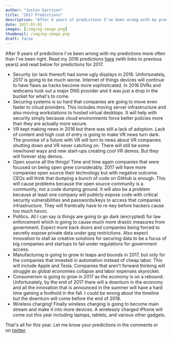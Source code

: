 ```yaml
---
author: "Justin Garrison"
title: "2017 Predictions"
description: "After 9 years of predictions I've been wrong with my predictions more often than I've been right."
date: 2017-01-01
images: [/img/og-image.png]
thumbnail: /img/og-image.png
draft: false
---
```


After 9 years of predictions I've been wrong with my predictions more often than I've been right. Read my 2016 predictions [here](https://medium.com/@rothgar/2016-predictions-1efba5959bb7#.pji3tja5g) (with links to previous years) and read below for predictions for 2017.

- Security (or lack thereof) had some ugly displays in 2016. Unfortunately, 2017 is going to be much worse. Internet of things devices will continue to have flaws as hacks become more sophisticated. In 2016 DVRs and webcams took out a major DNS provider and it was just a drop in the bucket for what's to come.
- Securing systems is so hard that companies are going to move even faster to cloud providers. This includes moving server infrastructure and also moving workstations to hosted virtual desktops. It will help with security simply because cloud environments force better policies more than they are actually more secure.
- VR kept making news in 2016 but there was still a lack of adoption. Lack of content and high cost of entry is going to make VR news turn dark. The promise of a future with VR will turn to news about VR companies shutting down and VR never catching on. There will still be some new/novel ways and new start-ups creating cool VR demos. But they will forever stay demos.
- Open source all the things! Time and time again companies that were focused on being open grew considerably. 2017 will have more companies open source their technology but with negative outcome. CEOs will think that dumping a bunch of code on GitHub is enough. This will cause problems because the open source community is a community, not a code dumping ground. It will also be a problem because at least one company will publicly expose code with critical security vulnerabilities and passwords/keys to access that companies infrastructure. They will frantically have to re-key before hackers cause too much havoc.
- Politics. All I can say is things are going to go dark (encrypted) for law enforcement which is going to cause much more drastic measures from government. Expect more back doors and companies being forced to secretly expose private data under gag restrictions. Also expect innovation to stall as creative solutions for securing data to be a focus of big companies and startups to fail under regulations for government access.
- Manufacturing is going to grow in leaps and bounds in 2017, but only for the companies that invested in automation instead of cheap labor. This will include Apple and Tesla. Companies that aren't forward thinking will struggle as global economies collapse and labor expenses skyrocket.
- Consumerism is going to grow in 2017 as the economy is on a rebound. Unfortunately, by the end of 2017 there will a downturn in the economy and all the innovation that is announced in the summer will have a hard time gaining a foothold in the fall. I could be wrong about the timeline but the downturn will come before the end of 2018.
- Wireless charging! Finally wireless charging is going to become main stream and make it into more devices. A wirelessly charged iPhone will come out this year including laptops, tablets, and various other gadgets.

That's all for this year. Let me know your predictions in the comments or on [twitter](https://twitter.com/rothgar).
